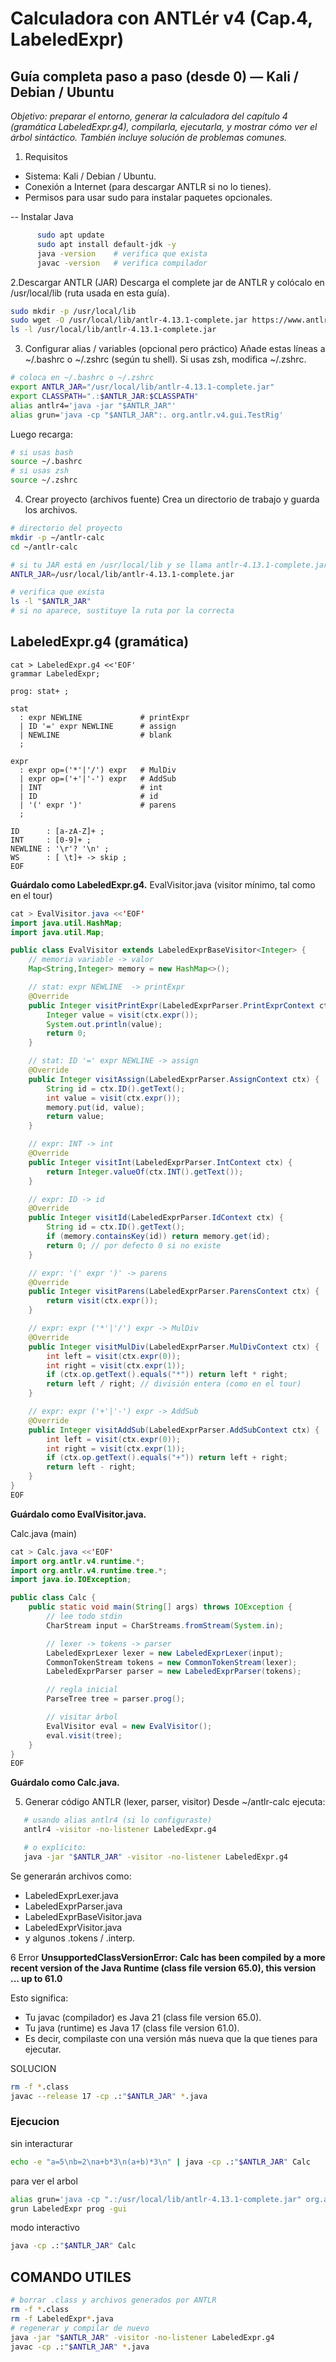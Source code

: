 # Calculadora con ANTLér v4 (Cap.4, LabeledExpr)

## **Guía  completa paso a paso (desde 0) — Kali / Debian / Ubuntu**

*Objetivo: preparar el entorno, generar la calculadora del capítulo 4 (gramática LabeledExpr.g4), compilarla, ejecutarla, y mostrar cómo ver el árbol sintáctico. También incluye solución de problemas comunes.*

1. Requisitos

- Sistema: Kali / Debian / Ubuntu.
- Conexión a Internet (para descargar ANTLR si no lo tienes).
- Permisos para usar sudo para instalar paquetes opcionales.

 -- Instalar Java
```bash
      sudo apt update
      sudo apt install default-jdk -y
      java -version    # verifica que exista
      javac -version   # verifica compilador
```

2.Descargar ANTLR (JAR)
Descarga el complete jar de ANTLR y colócalo en /usr/local/lib (ruta usada en esta guía).
```bash
sudo mkdir -p /usr/local/lib
sudo wget -O /usr/local/lib/antlr-4.13.1-complete.jar https://www.antlr.org/download/antlr-4.13.1-complete.jar
ls -l /usr/local/lib/antlr-4.13.1-complete.jar
```
3. Configurar alias / variables (opcional pero práctico)
Añade estas líneas a ~/.bashrc o ~/.zshrc (según tu shell). Si usas zsh, modifica ~/.zshrc.
```bash
# coloca en ~/.bashrc o ~/.zshrc
export ANTLR_JAR="/usr/local/lib/antlr-4.13.1-complete.jar"
export CLASSPATH=".:$ANTLR_JAR:$CLASSPATH"
alias antlr4='java -jar "$ANTLR_JAR"'
alias grun='java -cp "$ANTLR_JAR":. org.antlr.v4.gui.TestRig'
```
Luego recarga:
```bash
# si usas bash
source ~/.bashrc
# si usas zsh
source ~/.zshrc
```
4. Crear proyecto (archivos fuente)
Crea un directorio de trabajo y guarda los archivos.
```bash
# directorio del proyecto
mkdir -p ~/antlr-calc
cd ~/antlr-calc

# si tu JAR está en /usr/local/lib y se llama antlr-4.13.1-complete.jar:
ANTLR_JAR=/usr/local/lib/antlr-4.13.1-complete.jar

# verifica que exista
ls -l "$ANTLR_JAR"
# si no aparece, sustituye la ruta por la correcta

```

## LabeledExpr.g4 (gramática)
```antlr
cat > LabeledExpr.g4 <<'EOF'
grammar LabeledExpr;

prog: stat+ ;

stat
  : expr NEWLINE             # printExpr
  | ID '=' expr NEWLINE      # assign
  | NEWLINE                  # blank
  ;

expr
  : expr op=('*'|'/') expr   # MulDiv
  | expr op=('+'|'-') expr   # AddSub
  | INT                      # int
  | ID                       # id
  | '(' expr ')'             # parens
  ;

ID      : [a-zA-Z]+ ;
INT     : [0-9]+ ;
NEWLINE : '\r'? '\n' ;
WS      : [ \t]+ -> skip ;
EOF

```
**Guárdalo como LabeledExpr.g4.**
EvalVisitor.java (visitor mínimo, tal como en el tour)
```java
cat > EvalVisitor.java <<'EOF'
import java.util.HashMap;
import java.util.Map;

public class EvalVisitor extends LabeledExprBaseVisitor<Integer> {
    // memoria variable -> valor
    Map<String,Integer> memory = new HashMap<>();

    // stat: expr NEWLINE  -> printExpr
    @Override
    public Integer visitPrintExpr(LabeledExprParser.PrintExprContext ctx) {
        Integer value = visit(ctx.expr());
        System.out.println(value);
        return 0;
    }

    // stat: ID '=' expr NEWLINE -> assign
    @Override
    public Integer visitAssign(LabeledExprParser.AssignContext ctx) {
        String id = ctx.ID().getText();
        int value = visit(ctx.expr());
        memory.put(id, value);
        return value;
    }

    // expr: INT -> int
    @Override
    public Integer visitInt(LabeledExprParser.IntContext ctx) {
        return Integer.valueOf(ctx.INT().getText());
    }

    // expr: ID -> id
    @Override
    public Integer visitId(LabeledExprParser.IdContext ctx) {
        String id = ctx.ID().getText();
        if (memory.containsKey(id)) return memory.get(id);
        return 0; // por defecto 0 si no existe
    }

    // expr: '(' expr ')' -> parens
    @Override
    public Integer visitParens(LabeledExprParser.ParensContext ctx) {
        return visit(ctx.expr());
    }

    // expr: expr ('*'|'/') expr -> MulDiv
    @Override
    public Integer visitMulDiv(LabeledExprParser.MulDivContext ctx) {
        int left = visit(ctx.expr(0));
        int right = visit(ctx.expr(1));
        if (ctx.op.getText().equals("*")) return left * right;
        return left / right; // división entera (como en el tour)
    }

    // expr: expr ('+'|'-') expr -> AddSub
    @Override
    public Integer visitAddSub(LabeledExprParser.AddSubContext ctx) {
        int left = visit(ctx.expr(0));
        int right = visit(ctx.expr(1));
        if (ctx.op.getText().equals("+")) return left + right;
        return left - right;
    }
}
EOF

```
**Guárdalo como EvalVisitor.java.**

Calc.java (main)
```java
cat > Calc.java <<'EOF'
import org.antlr.v4.runtime.*;
import org.antlr.v4.runtime.tree.*;
import java.io.IOException;

public class Calc {
    public static void main(String[] args) throws IOException {
        // lee todo stdin
        CharStream input = CharStreams.fromStream(System.in);

        // lexer -> tokens -> parser
        LabeledExprLexer lexer = new LabeledExprLexer(input);
        CommonTokenStream tokens = new CommonTokenStream(lexer);
        LabeledExprParser parser = new LabeledExprParser(tokens);

        // regla inicial
        ParseTree tree = parser.prog();

        // visitar árbol
        EvalVisitor eval = new EvalVisitor();
        eval.visit(tree);
    }
}
EOF

```
**Guárdalo como Calc.java.**

5. Generar código ANTLR (lexer, parser, visitor)
   Desde ~/antlr-calc ejecuta:
```bash
   # usando alias antlr4 (si lo configuraste)
   antlr4 -visitor -no-listener LabeledExpr.g4

   # o explícito:
   java -jar "$ANTLR_JAR" -visitor -no-listener LabeledExpr.g4
```
Se generarán archivos como:

- LabeledExprLexer.java
- LabeledExprParser.java
- LabeledExprBaseVisitor.java
- LabeledExprVisitor.java
- y algunos .tokens / .interp.

6 Error 
**UnsupportedClassVersionError: Calc has been compiled by a more recent version 
of the Java Runtime (class file version 65.0), this version ... up to 61.0**

Esto significa:

- Tu javac (compilador) es Java 21 (class file version 65.0).
- Tu java (runtime) es Java 17 (class file version 61.0).
- Es decir, compilaste con una versión más nueva que la que tienes para ejecutar.

SOLUCION
```bash
rm -f *.class
javac --release 17 -cp .:"$ANTLR_JAR" *.java
```
### Ejecucion 
sin interacturar
```bash
echo -e "a=5\nb=2\na+b*3\n(a+b)*3\n" | java -cp .:"$ANTLR_JAR" Calc
```
para ver el arbol
```bash
alias grun='java -cp ".:/usr/local/lib/antlr-4.13.1-complete.jar" org.antlr.v4.gui.TestRig'
grun LabeledExpr prog -gui
```
modo interactivo 
```bash
java -cp .:"$ANTLR_JAR" Calc
```
## COMANDO UTILES 
```bash
# borrar .class y archivos generados por ANTLR
rm -f *.class
rm -f LabeledExpr*.java
# regenerar y compilar de nuevo
java -jar "$ANTLR_JAR" -visitor -no-listener LabeledExpr.g4
javac -cp .:"$ANTLR_JAR" *.java
```
